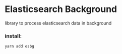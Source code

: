 # Elasticsearch Background

library to process elasticsearch data in background

### install:

```bash
yarn add esbg
```
